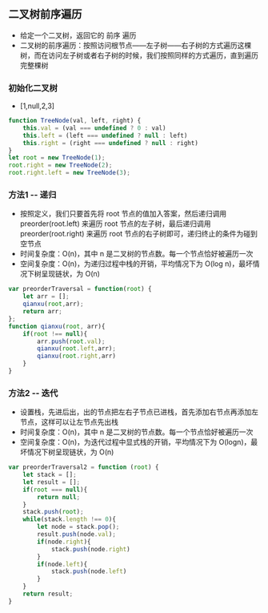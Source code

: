## 二叉树前序遍历
- 给定一个二叉树，返回它的 前序 遍历
- 二叉树的前序遍历：按照访问根节点——左子树——右子树的方式遍历这棵树，而在访问左子树或者右子树的时候，我们按照同样的方式遍历，直到遍历完整棵树
### 初始化二叉树
- [1,null,2,3]
```javascript
function TreeNode(val, left, right) {
    this.val = (val === undefined ? 0 : val)
    this.left = (left === undefined ? null : left)
    this.right = (right === undefined ? null : right)
}
let root = new TreeNode(1);
root.right = new TreeNode(2);
root.right.left = new TreeNode(3);
```
### 方法1 -- 递归
- 按照定义，我们只要首先将 root 节点的值加入答案，然后递归调用 preorder(root.left) 来遍历 root 节点的左子树，最后递归调用 preorder(root.right) 来遍历 root 节点的右子树即可，递归终止的条件为碰到空节点
- 时间复杂度：O(n)，其中 n 是二叉树的节点数。每一个节点恰好被遍历一次
- 空间复杂度：O(n)，为递归过程中栈的开销，平均情况下为 O(log n)，最坏情况下树呈现链状，为 O(n)
```javascript
var preorderTraversal = function(root) {
    let arr = [];
    qianxu(root,arr);
    return arr;
};
function qianxu(root, arr){
    if(root !== null){
        arr.push(root.val);
        qianxu(root.left,arr);
        qianxu(root.right,arr)
    }
}
```
### 方法2 -- 迭代
- 设置栈，先进后出，出的节点把左右子节点已进栈，首先添加右节点再添加左节点，这样可以让左节点先出栈
- 时间复杂度：O(n)，其中 n 是二叉树的节点数。每一个节点恰好被遍历一次
- 空间复杂度：O(n)，为迭代过程中显式栈的开销，平均情况下为 O(logn)，最坏情况下树呈现链状，为 O(n)
```javascript
var preorderTraversal2 = function (root) {
    let stack = [];
    let result = [];
    if(root === null){
        return null;
    }
    stack.push(root);
    while(stack.length !== 0){
        let node = stack.pop();
        result.push(node.val);
        if(node.right){
            stack.push(node.right)
        }
        if(node.left){
            stack.push(node.left)
        }
    }
    return result;
}
```